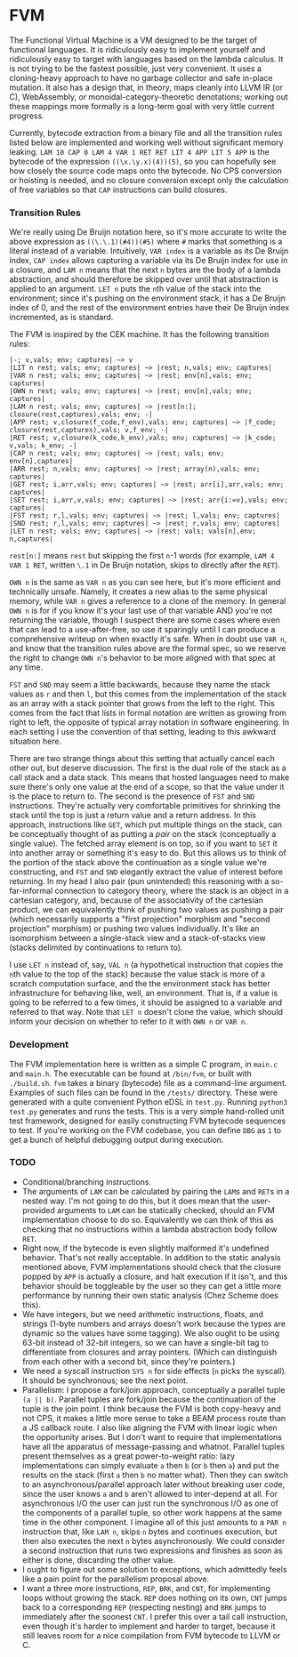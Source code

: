 # FVM

The Functional Virtual Machine is a VM designed to be the target of functional languages. It is ridiculously easy to implement yourself and ridiculously easy to target with languages based on the lambda calculus. It is not trying to be the fastest possible, just very convenient. It uses a cloning-heavy approach to have no garbage collector and safe in-place mutation. It also has a design that, in theory, maps cleanly into LLVM IR (or C), WebAssembly, or monoidal-category-theoretic denotations; working out these mappings more formally is a long-term goal with very little current progress.

Currently, bytecode extraction from a binary file and all the transition rules listed below are implemented and working well without significant memory leaking. `LAM 10 CAP 0 LAM 4 VAR 1 RET RET LIT 4 APP LIT 5 APP` is the bytecode of the expression `((\x.\y.x)(4))(5)`, so you can hopefully see how closely the source code maps onto the bytecode. No CPS conversion or hoisting is needed, and no closure conversion except only the calculation of free variables so that `CAP` instructions can build closures.

### Transition Rules

We're really using De Bruijn notation here, so it's more accurate to write the above expression as `((\.\.1)(#4))(#5)` where `#` marks that something is a literal instead of a variable. Intuitively, `VAR index` is a variable as its De Bruijn index, `CAP index` allows capturing a variable via its De Bruijn index for use in a closure, and `LAM n` means that the next `n` bytes are the body of a lambda abstraction, and should therefore be skipped over until that abstraction is applied to an argument. `LET n` puts the `n`th value of the stack into the environment; since it's pushing on the environment stack, it has a De Bruijn index of 0, and the rest of the environment entries have their De Bruijn index incremented, as is standard.

The FVM is inspired by the CEK machine. It has the following transition rules:
```
|-; v,vals; env; captures| ~> v
|LIT n rest; vals; env; captures| ~> |rest; n,vals; env; captures|
|VAR n rest; vals; env; captures| ~> |rest; env[n],vals; env; captures|
|OWN n rest; vals; env; captures| ~> |rest; env[n],vals; env; captures|
|LAM n rest; vals; env; captures| ~> |rest[n:]; closure(rest,captures),vals; env; -|
|APP rest; v,closure(f_code,f_env),vals; env; captures| ~> |f_code; closure(rest,captures),vals; v,f_env; -|
|RET rest; v,closure(k_code,k_env),vals; env; captures| ~> |k_code; v,vals; k_env; -|
|CAP n rest; vals; env; captures| ~> |rest; vals; env; env[n],captures|
|ARR rest; n,vals; env; captures| ~> |rest; array(n),vals; env; captures|
|GET rest; i,arr,vals; env; captures| ~> |rest; arr[i],arr,vals; env; captures|
|SET rest; i,arr,v,vals; env; captures| ~> |rest; arr{i:=v},vals; env; captures|
|FST rest; r,l,vals; env; captures| ~> |rest; l,vals; env; captures|
|SND rest; r,l,vals; env; captures| ~> |rest; r,vals; env; captures|
|LET n rest; vals; env; captures| ~> |rest; vals; vals[n],env; n,captures|
```
`rest[n:]` means `rest` but skipping the first `n`-1 words (for example, `LAM 4 VAR 1 RET`, written `\.1` in De Bruijn notation, skips to directly after the `RET`). 

`OWN n` is the same as `VAR n` as you can see here, but it's more efficient and technically unsafe. Namely, it creates a new alias to the same physical memory, while `VAR n` gives a reference to a clone of the memory. In general `OWN n` is for if you know it's your last use of that variable AND you're not returning the variable, though I suspect there are some cases where even that can lead to a use-after-free, so use it sparingly until I can produce a comprehensive writeup on when exactly it's safe. When in doubt use `VAR n`, and know that the transition rules above are the formal spec, so we reserve the right to change `OWN n`'s behavior to be more aligned with that spec at any time.

`FST` and `SND` may seem a little backwards, because they name the stack values as `r` and then `l`, but this comes from the implementation of the stack as an array with a stack pointer that grows from the left to the right. This comes from the fact that lists in formal notation are written as growing from right to left, the opposite of typical array notation in software engineering. In each setting I use the convention of that setting, leading to this awkward situation here.

There are two strange things about this setting that actually cancel each other out, but deserve discussion. The first is the dual role of the stack as a call stack and a data stack. This means that hosted languages need to make sure there's only one value at the end of a scope, so that the value under it is the place to return to. The second is the presence of `FST` and `SND` instructions. They're actually very comfortable primitives for shrinking the stack until the top is just a return value and a return address. In this approach, instructions like `GET`, which put multiple things on the stack, can be conceptually thought of as putting a *pair* on the stack (conceptually a single value). The fetched array element is on top, so if you want to `SET` it into another array or something it's easy to do. But this allows us to think of the portion of the stack above the continuation as a single value we're constructing, and `FST` and `SND` elegantly extract the value of interest before returning. In my head I also pair (pun unintended) this reasoning with a so-far-informal connection to category theory, where the stack is an object in a cartesian category, and, because of the associativity of the cartesian product, we can equivalently think of pushing two values as pushing a pair (which necessarily supports a "first projection" morphism and "second projection" morphism) or pushing two values individually. It's like an isomorphism between a single-stack view and a stack-of-stacks view (stacks delimited by continuations to return to).

I use `LET n` instead of, say, `VAL n` (a hypothetical instruction that copies the `n`th value to the top of the stack) because the value stack is more of a scratch computation surface, and the the environment stack has better infrastructure for behaving like, well, an environment. That is, if a value is going to be referred to a few times, it should be assigned to a variable and referred to that way. Note that `LET n` doesn't clone the value, which should inform your decision on whether to refer to it with `OWN n` or `VAR n`.

### Development

The FVM implementation here is written as a simple C program, in `main.c` and `main.h`. The executable can be found at `/bin/fvm`, or built with `./build.sh`. `fvm` takes a binary (bytecode) file as a command-line argument. Examples of such files can be found in the `/tests/` directory. These were generated with a quite convenient Python eDSL in `test.py`. Running `python3 test.py` generates and runs the tests. This is a very simple hand-rolled unit test framework, designed for easily constructing FVM bytecode sequences to test. If you're working on the FVM codebase, you can define `DBG` as `1` to get a bunch of helpful debugging output during execution.

### TODO
- Conditional/branching instructions.
- The arguments of `LAM` can be calculated by pairing the `LAM`s and `RET`s in a nested way. I'm not going to do this, but it does mean that the user-provided arguments to `LAM` can be statically checked, should an FVM implementation choose to do so. Equivalently we can think of this as checking that no instructions within a lambda abstraction body follow `RET`.
- Right now, if the bytecode is even slightly malformed it's undefined behavior. That's not really acceptable. In addition to the static analysis mentioned above, FVM implementations should check that the closure popped by `APP` is actually a closure, and halt execution if it isn't, and this behavior should be toggleable by the user so they can get a little more performance by running their own static analysis (Chez Scheme does this).
- We have integers, but we need arithmetic instructions, floats, and strings (1-byte numbers and arrays doesn't work because the types are dynamic so the values have some tagging). We also ought to be using 63-bit instead of 32-bit integers, so we can have a single-bit tag to differentiate from closures and array pointers. (Which can distinguish from each other with a second bit, since they're pointers.)
- We need a syscall instruction `SYS n` for side effects (`n` picks the syscall). It should be synchronous; see the next point.
- Parallelism: I propose a fork/join approach, conceptually a parallel tuple `(a || b)`. Parallel tuples are fork/join because the continuation of the tuple is the join point. I think because the FVM is both copy-heavy and not CPS, it makes a little more sense to take a BEAM process route than a JS callback route. I also like aligning the FVM with linear logic when the opportunity arises. But I don't want to require that implementations have all the apparatus of message-passing and whatnot. Parallel tuples present themselves as a great power-to-weight ratio: lazy implementations can simply evaluate `a` then `b` (or `b` then `a`) and put the results on the stack (first `a` then `b` no matter what). Then they can switch to an asynchronous/parallel approach later without breaking user code, since the user knows `a` and `b` aren't allowed to inter-depend at all. For asynchronous I/O the user can just run the synchronous I/O as one of the components of a parallel tuple, so other work happens at the same time in the other component. I imagine all of this just amounts to a `PAR n` instruction that, like `LAM n`, skips `n` bytes and continues execution, but then also executes the next `n` bytes asynchronously. We could consider a second instruction that runs two expressions and finishes as soon as either is done, discarding the other value.
- I ought to figure out some solution to exceptions, which admittedly feels like a pain point for the parallelism proposal above.
- I want a three more instructions, `REP`, `BRK`, and `CNT`, for implementing loops without growing the stack. `REP` does nothing on its own, `CNT` jumps back to a corresponding `REP` (respecting nesting) and `BRK` jumps to immediately after the soonest `CNT`. I prefer this over a tail call instruction, even though it's harder to implement and harder to target, because it still leaves room for a nice compilation from FVM bytecode to LLVM or C.

